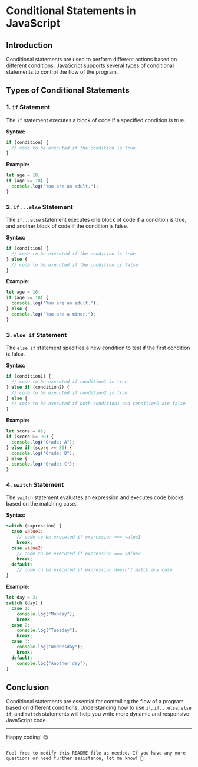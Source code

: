 
# Conditional Statements in JavaScript

## Introduction
Conditional statements are used to perform different actions based on different conditions. JavaScript supports several types of conditional statements to control the flow of the program.

## Types of Conditional Statements

### 1. `if` Statement
The `if` statement executes a block of code if a specified condition is true.

**Syntax:**
```javascript
if (condition) {
  // code to be executed if the condition is true
}
```

**Example:**
```javascript
let age = 18;
if (age >= 18) {
  console.log("You are an adult.");
}
```

### 2. `if...else` Statement
The `if...else` statement executes one block of code if a condition is true, and another block of code if the condition is false.

**Syntax:**
```javascript
if (condition) {
  // code to be executed if the condition is true
} else {
  // code to be executed if the condition is false
}
```

**Example:**
```javascript
let age = 16;
if (age >= 18) {
  console.log("You are an adult.");
} else {
  console.log("You are a minor.");
}
```

### 3. `else if` Statement
The `else if` statement specifies a new condition to test if the first condition is false.

**Syntax:**
```javascript
if (condition1) {
  // code to be executed if condition1 is true
} else if (condition2) {
  // code to be executed if condition2 is true
} else {
  // code to be executed if both condition1 and condition2 are false
}
```

**Example:**
```javascript
let score = 85;
if (score >= 90) {
  console.log("Grade: A");
} else if (score >= 80) {
  console.log("Grade: B");
} else {
  console.log("Grade: C");
}
```

### 4. `switch` Statement
The `switch` statement evaluates an expression and executes code blocks based on the matching case.

**Syntax:**
```javascript
switch (expression) {
  case value1:
    // code to be executed if expression === value1
    break;
  case value2:
    // code to be executed if expression === value2
    break;
  default:
    // code to be executed if expression doesn't match any case
}
```

**Example:**
```javascript
let day = 3;
switch (day) {
  case 1:
    console.log("Monday");
    break;
  case 2:
    console.log("Tuesday");
    break;
  case 3:
    console.log("Wednesday");
    break;
  default:
    console.log("Another day");
}
```

## Conclusion
Conditional statements are essential for controlling the flow of a program based on different conditions. Understanding how to use `if`, `if...else`, `else if`, and `switch` statements will help you write more dynamic and responsive JavaScript code.

---

Happy coding! 😊
```

Feel free to modify this README file as needed. If you have any more questions or need further assistance, let me know! 🚀